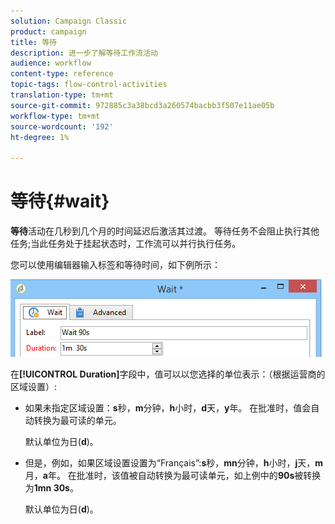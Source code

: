 ```yaml
---
solution: Campaign Classic
product: campaign
title: 等待
description: 进一步了解等待工作流活动
audience: workflow
content-type: reference
topic-tags: flow-control-activities
translation-type: tm+mt
source-git-commit: 972885c3a38bcd3a260574bacbb3f507e11ae05b
workflow-type: tm+mt
source-wordcount: '192'
ht-degree: 1%

---
```



# 等待{#wait}

**等待**&#x200B;活动在几秒到几个月的时间延迟后激活其过渡。 等待任务不会阻止执行其他任务;当此任务处于挂起状态时，工作流可以并行执行任务。

您可以使用编辑器输入标签和等待时间，如下例所示：

![](assets/edit_wait.png)

在&#x200B;**[!UICONTROL Duration]**&#x200B;字段中，值可以以您选择的单位表示：（根据运营商的区域设置）:

* 如果未指定区域设置：**s**&#x200B;秒，**m**&#x200B;分钟，**h**&#x200B;小时，**d**&#x200B;天，**y**&#x200B;年。 在批准时，值会自动转换为最可读的单元。

   默认单位为日(**d**)。

* 但是，例如，如果区域设置设置为“Français”:**s**&#x200B;秒，**mn**&#x200B;分钟，**h**&#x200B;小时，**j**&#x200B;天，**m**&#x200B;月，**a**&#x200B;年。 在批准时，该值被自动转换为最可读单元，如上例中的&#x200B;**90s**&#x200B;被转换为&#x200B;**1mn 30s**。

   默认单位为日(**d**)。

